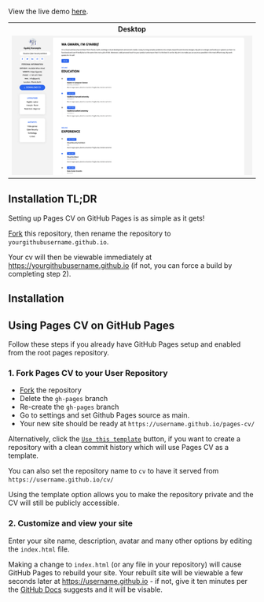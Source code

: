 View the live demo [here](https://konzepts.github.io/pages-cv/).

<table>
  <tr>
    <th>Desktop</th>
  </tr>
  <tr>
    <td>
        <img src="https://github.com/konzepts/pages-cv/blob/main/assets/images/desktop.png?raw=true" width="600"/>
    </td>
  </tr>
</table>

## Installation TL;DR

Setting up Pages CV on GitHub Pages is as simple as it gets!

[Fork](https://github.com/konzepts/pages-cv/fork) this repository, then rename the repository to `yourgithubusername.github.io`.

Your cv will then be viewable immediately at <https://yourgithubusername.github.io> (if not, you can force a build by completing step 2).


## Installation
## Using Pages CV on GitHub Pages

Follow these steps if you already have GitHub Pages setup and enabled from the root pages repository.

### 1. Fork Pages CV to your User Repository

* [Fork](https://github.com/konzepts/pages-cv/fork) the repository
* Delete the `gh-pages` branch
* Re-create the `gh-pages` branch
* Go to settings and set Github Pages source as main.
* Your new site should be ready at `https://username.github.io/pages-cv/`

Alternatively, click the [`Use this template`](https://github.com/konzepts/pages-cv/generate) button, if you want to create a repository with a clean commit history which will use Pages CV as a template.

You can also set the repository name to `cv` to have it served from `https://username.github.io/cv/`

Using the template option allows you to make the repository private and the CV will still be publicly accessible.


### 2. Customize and view your site

Enter your site name, description, avatar and many other options by editing the `index.html` file.

Making a change to `index.html` (or any file in your repository) will cause GitHub Pages to rebuild your site. Your rebuilt site will be viewable a few seconds later at <https://username.github.io> - if not, give it ten minutes per the [GitHub Docs](https://docs.github.com/en/pages) suggests and it will be visable.